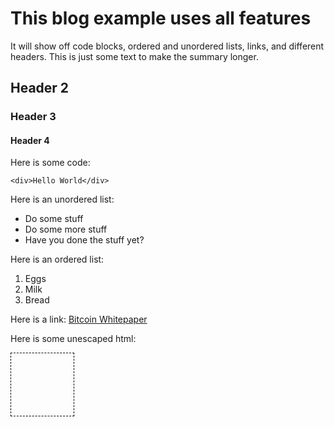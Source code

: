 # This blog example uses all features

It will show off code blocks, ordered and unordered lists, links, and different headers.
This is just some text to make the summary longer.

## Header 2

### Header 3

#### Header 4

Here is some code:

```
<div>Hello World</div>
```

Here is an unordered list:

* Do some stuff
* Do some more stuff
* Have you done the stuff yet?

Here is an ordered list:

1. Eggs
2. Milk
3. Bread

Here is a link:
[Bitcoin Whitepaper](https://bitcoinwhitepaper.co/)

Here is some unescaped html:
<div style="border: 1px dashed black; width: 100px; height: 100px">
</div>
